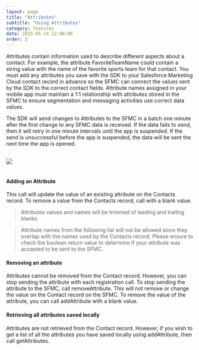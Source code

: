 ```yaml
---
layout: page
title: "Attributes"
subtitle: "Using Attributes"
category: features
date: 2015-05-14 12:00:00
order: 2
---
```

Attributes contain information used to describe different aspects about a contact. For example, the attribute FavoriteTeamName could contain a string value with the name of the favorite sports team for that contact. You must add any attributes you save with the SDK to your Salesforce Marketing Cloud contact record in advance so the SFMC can connect the values sent by the SDK to the correct contact fields. Attribute names assigned in your mobile app must maintain a 1:1 relationship with attributes stored in the SFMC to ensure segmentation and messaging activities use correct data values.

The SDK will send changes to Attributes to the SFMC in a batch one minute after the first change to any SFMC data is received.  If the data fails to send, then it will retry in one minute intervals until the app is suspended.  If the send is unsuccessful before the app is suspended, the data will be sent the next time the app is opened.

<br/>
 <img class="img-responsive" src="{{ site.baseurl }}/assets/Attributes_Step3.png" /><br/>
<br/>

#### Adding an Attribute

This call will update the value of an existing attribute on the Contacts record.  To remove a value from the Contacts record, call with a blank value.

<script src="https://gist.github.com/sfmc-mobilepushsdk/96f80418daaa274c36e3.js"></script>

> Attributes values and names will be trimmed of leading and trailing blanks.

> Attribute names from the following list will not be allowed since they overlap with the names used by the Contacts record.  Please ensure to check the boolean return value to determine if your attribute was accepted to be sent to the SFMC.

<script src="https://gist.github.com/sfmc-mobilepushsdk/34af56f4a7d4a1acd2a3.js"></script>

#### Removing an attribute

Attributes cannot be removed from the Contact record.  However, you can stop sending the attribute with each registration call.  To stop sending the attribute to the SFMC, call removeAttribute.  This will not remove or change the value on the Contact record on the SFMC.  To remove the value of the attribute, you can call addAttribute with a blank value.

<script src="https://gist.github.com/sfmc-mobilepushsdk/7c56c71f10332e279068.js"></script>

#### Retrieving all attributes saved locally

Attributes are not retrieved from the Contact record.  However, if you wish to get a list of all the attributes you have saved locally using addAttribute, then call getAttributes.

<script src="https://gist.github.com/sfmc-mobilepushsdk/bc224eb2e8c7d46ef4d0.js"></script>